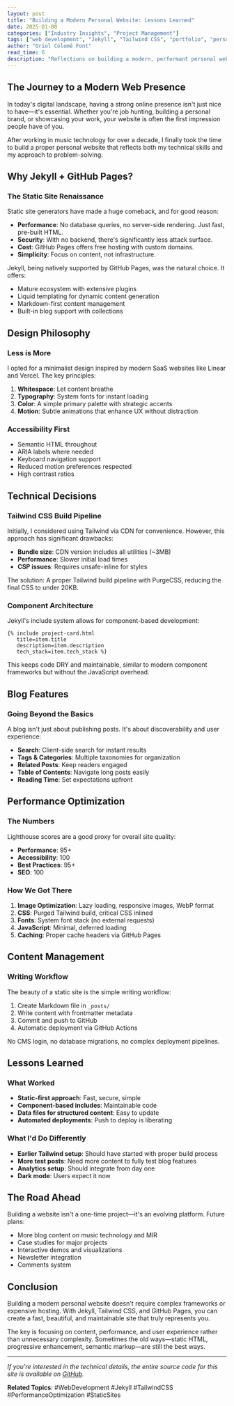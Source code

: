 ```yaml
---
layout: post
title: "Building a Modern Personal Website: Lessons Learned"
date: 2025-01-08
categories: ["Industry Insights", "Project Management"]
tags: ["web development", "Jekyll", "Tailwind CSS", "portfolio", "personal branding"]
author: "Oriol Colomé Font"
read_time: 6
description: "Reflections on building a modern, performant personal website with Jekyll and Tailwind CSS, optimized for GitHub Pages."
---
```


## The Journey to a Modern Web Presence

In today's digital landscape, having a strong online presence isn't just nice to have—it's essential. Whether you're job hunting, building a personal brand, or showcasing your work, your website is often the first impression people have of you.

After working in music technology for over a decade, I finally took the time to build a proper personal website that reflects both my technical skills and my approach to problem-solving.

## Why Jekyll + GitHub Pages?

### The Static Site Renaissance

Static site generators have made a huge comeback, and for good reason:

- **Performance**: No database queries, no server-side rendering. Just fast, pre-built HTML.
- **Security**: With no backend, there's significantly less attack surface.
- **Cost**: GitHub Pages offers free hosting with custom domains.
- **Simplicity**: Focus on content, not infrastructure.

Jekyll, being natively supported by GitHub Pages, was the natural choice. It offers:

- Mature ecosystem with extensive plugins
- Liquid templating for dynamic content generation
- Markdown-first content management
- Built-in blog support with collections

## Design Philosophy

### Less is More

I opted for a minimalist design inspired by modern SaaS websites like Linear and Vercel. The key principles:

1. **Whitespace**: Let content breathe
2. **Typography**: System fonts for instant loading
3. **Color**: A simple primary palette with strategic accents
4. **Motion**: Subtle animations that enhance UX without distraction

### Accessibility First

- Semantic HTML throughout
- ARIA labels where needed
- Keyboard navigation support
- Reduced motion preferences respected
- High contrast ratios

## Technical Decisions

### Tailwind CSS Build Pipeline

Initially, I considered using Tailwind via CDN for convenience. However, this approach has significant drawbacks:

- **Bundle size**: CDN version includes all utilities (~3MB)
- **Performance**: Slower initial load times
- **CSP issues**: Requires unsafe-inline for styles

The solution: A proper Tailwind build pipeline with PurgeCSS, reducing the final CSS to under 20KB.

### Component Architecture

Jekyll's include system allows for component-based development:

```liquid
{% include project-card.html 
   title=item.title 
   description=item.description 
   tech_stack=item.tech_stack %}
```

This keeps code DRY and maintainable, similar to modern component frameworks but without the JavaScript overhead.

## Blog Features

### Going Beyond the Basics

A blog isn't just about publishing posts. It's about discoverability and user experience:

- **Search**: Client-side search for instant results
- **Tags & Categories**: Multiple taxonomies for organization
- **Related Posts**: Keep readers engaged
- **Table of Contents**: Navigate long posts easily
- **Reading Time**: Set expectations upfront

## Performance Optimization

### The Numbers

Lighthouse scores are a good proxy for overall site quality:

- **Performance**: 95+
- **Accessibility**: 100
- **Best Practices**: 95+
- **SEO**: 100

### How We Got There

1. **Image Optimization**: Lazy loading, responsive images, WebP format
2. **CSS**: Purged Tailwind build, critical CSS inlined
3. **Fonts**: System font stack (no external requests)
4. **JavaScript**: Minimal, deferred loading
5. **Caching**: Proper cache headers via GitHub Pages

## Content Management

### Writing Workflow

The beauty of a static site is the simple writing workflow:

1. Create Markdown file in `_posts/`
2. Write content with frontmatter metadata
3. Commit and push to GitHub
4. Automatic deployment via GitHub Actions

No CMS login, no database migrations, no complex deployment pipelines.

## Lessons Learned

### What Worked

- **Static-first approach**: Fast, secure, simple
- **Component-based includes**: Maintainable code
- **Data files for structured content**: Easy to update
- **Automated deployments**: Push to deploy is liberating

### What I'd Do Differently

- **Earlier Tailwind setup**: Should have started with proper build process
- **More test posts**: Need more content to fully test blog features
- **Analytics setup**: Should integrate from day one
- **Dark mode**: Users expect it now

## The Road Ahead

Building a website isn't a one-time project—it's an evolving platform. Future plans:

- More blog content on music technology and MIR
- Case studies for major projects
- Interactive demos and visualizations
- Newsletter integration
- Comments system

## Conclusion

Building a modern personal website doesn't require complex frameworks or expensive hosting. With Jekyll, Tailwind CSS, and GitHub Pages, you can create a fast, beautiful, and maintainable site that truly represents you.

The key is focusing on content, performance, and user experience rather than unnecessary complexity. Sometimes the old ways—static HTML, progressive enhancement, semantic markup—are still the best ways.

---

*If you're interested in the technical details, the entire source code for this site is available on [GitHub](https://github.com/oriolcolomefont/oriolcolomefont.github.io).*

**Related Topics**: #WebDevelopment #Jekyll #TailwindCSS #PerformanceOptimization #StaticSites
